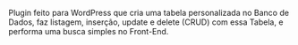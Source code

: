 Plugin feito para WordPress que cria uma tabela personalizada no Banco de Dados, faz listagem, inserção, update e delete (CRUD) com essa Tabela, e performa uma busca simples no Front-End.